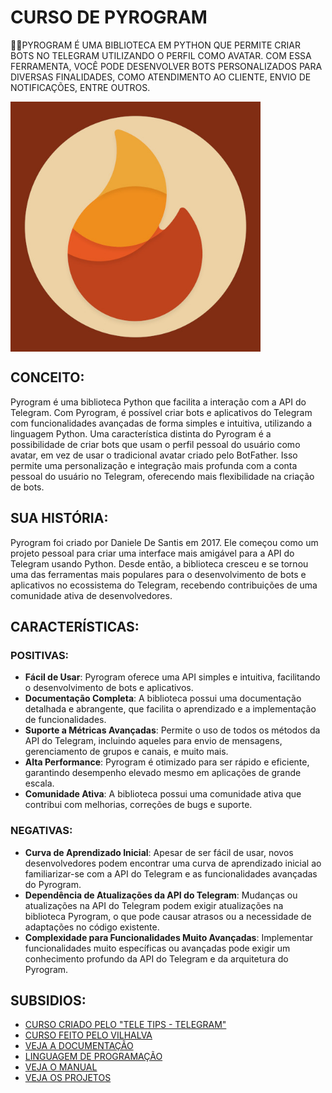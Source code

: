 # CURSO DE PYROGRAM
👨‍⚖️PYROGRAM É UMA BIBLIOTECA EM PYTHON QUE PERMITE CRIAR BOTS NO TELEGRAM UTILIZANDO O PERFIL COMO AVATAR. COM ESSA FERRAMENTA, VOCÊ PODE DESENVOLVER BOTS PERSONALIZADOS PARA DIVERSAS FINALIDADES, COMO ATENDIMENTO AO CLIENTE, ENVIO DE NOTIFICAÇÕES, ENTRE OUTROS.

<img src="FOTO.jpg" align="center" width="400"> <br>

## CONCEITO:
Pyrogram é uma biblioteca Python que facilita a interação com a API do Telegram. Com Pyrogram, é possível criar bots e aplicativos do Telegram com funcionalidades avançadas de forma simples e intuitiva, utilizando a linguagem Python. Uma característica distinta do Pyrogram é a possibilidade de criar bots que usam o perfil pessoal do usuário como avatar, em vez de usar o tradicional avatar criado pelo BotFather. Isso permite uma personalização e integração mais profunda com a conta pessoal do usuário no Telegram, oferecendo mais flexibilidade na criação de bots.

## SUA HISTÓRIA:
Pyrogram foi criado por Daniele De Santis em 2017. Ele começou como um projeto pessoal para criar uma interface mais amigável para a API do Telegram usando Python. Desde então, a biblioteca cresceu e se tornou uma das ferramentas mais populares para o desenvolvimento de bots e aplicativos no ecossistema do Telegram, recebendo contribuições de uma comunidade ativa de desenvolvedores.

## CARACTERÍSTICAS:
### POSITIVAS:
- **Fácil de Usar**: Pyrogram oferece uma API simples e intuitiva, facilitando o desenvolvimento de bots e aplicativos.
- **Documentação Completa**: A biblioteca possui uma documentação detalhada e abrangente, que facilita o aprendizado e a implementação de funcionalidades.
- **Suporte a Métricas Avançadas**: Permite o uso de todos os métodos da API do Telegram, incluindo aqueles para envio de mensagens, gerenciamento de grupos e canais, e muito mais.
- **Alta Performance**: Pyrogram é otimizado para ser rápido e eficiente, garantindo desempenho elevado mesmo em aplicações de grande escala.
- **Comunidade Ativa**: A biblioteca possui uma comunidade ativa que contribui com melhorias, correções de bugs e suporte.

### NEGATIVAS:
- **Curva de Aprendizado Inicial**: Apesar de ser fácil de usar, novos desenvolvedores podem encontrar uma curva de aprendizado inicial ao familiarizar-se com a API do Telegram e as funcionalidades avançadas do Pyrogram.
- **Dependência de Atualizações da API do Telegram**: Mudanças ou atualizações na API do Telegram podem exigir atualizações na biblioteca Pyrogram, o que pode causar atrasos ou a necessidade de adaptações no código existente.
- **Complexidade para Funcionalidades Muito Avançadas**: Implementar funcionalidades muito específicas ou avançadas pode exigir um conhecimento profundo da API do Telegram e da arquitetura do Pyrogram.

## SUBSIDIOS:
- [CURSO CRIADO PELO "TELE TIPS - TELEGRAM"](https://youtube.com/playlist?list=PLZTrfvEZzz7KfJamS-KKvH9pXckDEuR6L&si=ZxXGYSrFCZKQk5-Y)
- [CURSO FEITO PELO VILHALVA](https://github.com/VILHALVA)
- [VEJA A DOCUMENTAÇÃO](https://docs.pyrogram.org/)
- [LINGUAGEM DE PROGRAMAÇÃO](https://github.com/VILHALVA/CURSO-DE-PYTHON)
- [VEJA O MANUAL](./MANUAL.md)
- [VEJA OS PROJETOS](https://github.com/VILHALVA?tab=repositories&q=+topic:PYROGRAM)

